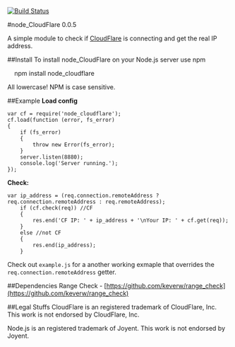[![Build Status](https://travis-ci.org/keverw/node_CloudFlare.svg)](https://travis-ci.org/keverw/node_CloudFlare)

#node_CloudFlare 0.0.5

A simple module to check if [CloudFlare](https://www.cloudflare.com/) is connecting and get the real IP address.

##Install
To install node_CloudFlare on your Node.js server use npm

    npm install node_cloudflare

All lowercase! NPM is case sensitive.

##Example
**Load config**
```
var cf = require('node_cloudflare');
cf.load(function (error, fs_error)
{
	if (fs_error)
	{
		throw new Error(fs_error);
	}
    server.listen(8880);
	console.log('Server running.');
});

```
**Check:**

```
var ip_address = (req.connection.remoteAddress ? req.connection.remoteAddress : req.remoteAddress);
	if (cf.check(req)) //CF
	{
		res.end('CF IP: ' + ip_address + '\nYour IP: ' + cf.get(req));
	}
	else //not CF
	{	
		res.end(ip_address);
	}
```

Check out `example.js` for a another working exmaple that overrides the `req.connection.remoteAddress` getter. 

##Dependencies
Range Check - [https://github.com/keverw/range_check](https://github.com/keverw/range_check)

##Legal Stuffs
CloudFlare is an registered trademark of CloudFlare, Inc. This work is not endorsed by CloudFlare, Inc.

Node.js is an registered trademark of Joyent. This work is not endorsed by Joyent.
